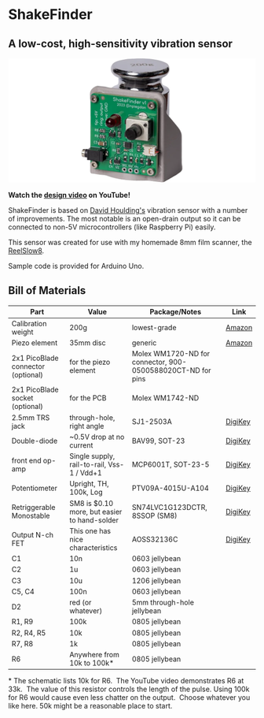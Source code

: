 # ShakeFinder
## A low-cost, high-sensitivity vibration sensor

[![ShakeFinder](image.webp)](https://www.youtube.com/watch?v=hmemnF16wfw)

**Watch the [design video](https://www.youtube.com/watch?v=hmemnF16wfw) on YouTube!**

ShakeFinder is based on [David Houlding's](https://davidhoulding.blogspot.com/2014/02/high-sensitivity-vibration-sensor-using.html) vibration sensor with a number of improvements.  The most notable is an open-drain output so it can be connected to non-5V microcontrollers (like Raspberry Pi) easily.

This sensor was created for use with my homemade 8mm film scanner, the [ReelSlow8](https://forums.kinograph.cc/t/the-reelslow8-film-scanner/2491).

Sample code is provided for Arduino Uno.


## Bill of Materials

| Part                               | Value                                        | Package/Notes                                               | Link                                                                                                    |
| ---------------------------------- | -------------------------------------------- | ----------------------------------------------------------- | ------------------------------------------------------------------------------------------------------- |
| Calibration weight                 | 200g                                         | lowest-grade                                                | [Amazon](https://www.amazon.com/dp/B0BLNHJLXJ)                                                          |
| Piezo element                      | 35mm disc                                    | generic                                                     | [Amazon](https://www.amazon.com/dp/B084KHH7B6)                                                          |
| 2x1 PicoBlade connector (optional) | for the piezo element                        | Molex WM1720-ND for connector, 900-0500588020CT-ND for pins |                                                                                                         |
| 2x1 PicoBlade socket (optional)    | for the PCB                                  | Molex WM1742-ND                                             |                                                                                                         |
| 2.5mm TRS jack                     | through-hole, right angle                    | SJ1-2503A                                                   | [DigiKey](https://www.digikey.com/en/products/detail/cui-devices/SJ1-2503A/738680)                      |
| Double-diode                       | ~0.5V drop at no current                     | BAV99, SOT-23                                               | [DigiKey](https://www.digikey.com/en/products/detail/nexperia-usa-inc/BAV99-235/1232158)                |
| front end op-amp                   | Single supply, rail-to-rail, Vss-1 / Vdd+1   | MCP6001T, SOT-23-5                                          | [DigiKey](https://www.digikey.com/en/products/detail/microchip-technology/MCP6001T-I-OT/551760)         |
| Potentiometer                      | Upright, TH, 100k, Log                       | PTV09A-4015U-A104                                           | [DigiKey](https://www.digikey.com/en/products/detail/bourns-inc/PTV09A-4015U-A104/6153483)              |
| Retriggerable Monostable           | SM8 is $0.10 more, but easier to hand-solder | SN74LVC1G123DCTR, 8SSOP (SM8)                               | [DigiKey](https://www.digikey.com/en/products/detail/texas-instruments/SN74LVC1G123DCTR/863597)         |
| Output N-ch FET                    | This one has nice characteristics            | AOSS32136C                                                  | [DigiKey](https://www.digikey.com/en/products/detail/alpha-omega-semiconductor-inc/AOSS32136C/11567433) |
| C1                                 | 10n                                          | 0603 jellybean                                              |                                                                                                         |
| C2                                 | 1u                                           | 0603 jellybean                                              |                                                                                                         |
| C3                                 | 10u                                          | 1206 jellybean                                              |                                                                                                         |
| C5, C4                             | 100n                                         | 0603 jellybean                                              |                                                                                                         |
| D2                                 | red (or whatever)                            | 5mm through-hole jellybean                                  |                                                                                                         |
| R1, R9                             | 100k                                         | 0805 jellybean                                              |                                                                                                         |
| R2, R4, R5                         | 10k                                          | 0805 jellybean                                              |                                                                                                         |
| R7, R8                             | 1k                                           | 0805 jellybean                                              |                                                                                                         |
| R6                                 | Anywhere from 10k to 100k*                   | 0805 jellybean                                              |                                                                                                         |

\* The schematic lists 10k for R6.  The YouTube video demonstrates R6 at 33k.  The value of this resistor controls the length of the pulse.  Using 100k for R6 would cause even less chatter on the output.  Choose whatever you like here.  50k might be a reasonable place to start.